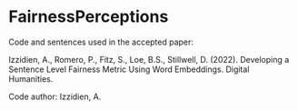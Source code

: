 # FairnessPerceptions
Code and sentences used in the accepted paper: 

Izzidien, A., Romero, P., Fitz, S., Loe, B.S., Stillwell, D. (2022). Developing a Sentence Level Fairness Metric Using Word Embeddings. Digital Humanities.

Code author: Izzidien, A.

